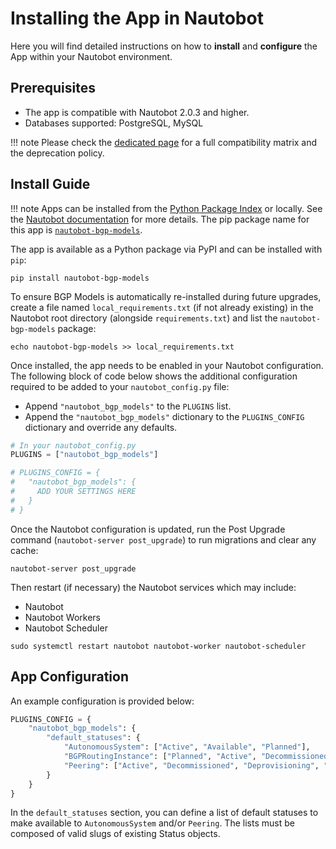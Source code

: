 # Installing the App in Nautobot

Here you will find detailed instructions on how to **install** and **configure** the App within your Nautobot environment.

## Prerequisites

- The app is compatible with Nautobot 2.0.3 and higher.
- Databases supported: PostgreSQL, MySQL

!!! note
    Please check the [dedicated page](compatibility_matrix.md) for a full compatibility matrix and the deprecation policy.

## Install Guide

!!! note
    Apps can be installed from the [Python Package Index](https://pypi.org/) or locally. See the [Nautobot documentation](https://docs.nautobot.com/projects/core/en/stable/user-guide/administration/installation/app-install/) for more details. The pip package name for this app is [`nautobot-bgp-models`](https://pypi.org/project/nautobot-bgp-models/).

The app is available as a Python package via PyPI and can be installed with `pip`:

```shell
pip install nautobot-bgp-models
```

To ensure BGP Models is automatically re-installed during future upgrades, create a file named `local_requirements.txt` (if not already existing) in the Nautobot root directory (alongside `requirements.txt`) and list the `nautobot-bgp-models` package:

```shell
echo nautobot-bgp-models >> local_requirements.txt
```

Once installed, the app needs to be enabled in your Nautobot configuration. The following block of code below shows the additional configuration required to be added to your `nautobot_config.py` file:

- Append `"nautobot_bgp_models"` to the `PLUGINS` list.
- Append the `"nautobot_bgp_models"` dictionary to the `PLUGINS_CONFIG` dictionary and override any defaults.

```python
# In your nautobot_config.py
PLUGINS = ["nautobot_bgp_models"]

# PLUGINS_CONFIG = {
#   "nautobot_bgp_models": {
#     ADD YOUR SETTINGS HERE
#   }
# }
```

Once the Nautobot configuration is updated, run the Post Upgrade command (`nautobot-server post_upgrade`) to run migrations and clear any cache:

```shell
nautobot-server post_upgrade
```

Then restart (if necessary) the Nautobot services which may include:

- Nautobot
- Nautobot Workers
- Nautobot Scheduler

```shell
sudo systemctl restart nautobot nautobot-worker nautobot-scheduler
```

## App Configuration

An example configuration is provided below:

```python
PLUGINS_CONFIG = {
    "nautobot_bgp_models": {
        "default_statuses": {
            "AutonomousSystem": ["Active", "Available", "Planned"],
            "BGPRoutingInstance": ["Planned", "Active", "Decommissioned"],
            "Peering": ["Active", "Decommissioned", "Deprovisioning", "Offline", "Planned", "Provisioning"],
        }
    }
}
```

In the `default_statuses` section, you can define a list of default statuses to make available to `AutonomousSystem` and/or `Peering`. The lists must be composed of valid slugs of existing Status objects.
